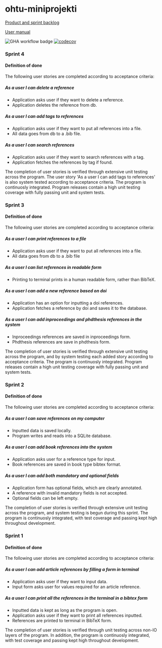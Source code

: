 # ohtu-miniprojekti

[Product and sprint backlog](https://docs.google.com/spreadsheets/d/1uLXQf_AoPL6ly2yu5XrqHldBCUcM7QaakHexxE-Yq5s/edit#gid=0)

[User manual](https://github.com/helinal/ohtu-miniprojekti/blob/main/documentation/user_manual.md)

![GHA workflow badge](https://github.com/helinal/ohtu-miniprojekti/workflows/CI/badge.svg)
[![codecov](https://codecov.io/gh/helinal/ohtu-miniprojekti/graph/badge.svg?token=71GPV9BTFQ)](https://codecov.io/gh/helinal/ohtu-miniprojekti)

### Sprint 4

#### Definition of done

The following user stories are completed according to acceptance criteria:

##### As a user I can delete a reference
 - Application asks user if they want to delete a reference.
 - Application deletes the reference from db.

##### As a user I can add tags to references
 - Application asks user if they want to put all references into a file.
 - All data goes from db to a .bib file.

##### As a user I can search references
 - Application asks user if they want to search references with a tag.
 - Application fetches the references by tag if found.


The completion of user stories is verified through extensive unit testing across the program. The user story 'As a user I can add tags to references' is also system tested according to acceptance criteria.
The program is continuosly integrated. Program releases contain a high unit testing coverage with fully passing unit and system tests.

### Sprint 3

#### Definition of done

The following user stories are completed according to acceptance criteria:

##### As a user I can print references to a file
 - Application asks user if they want to put all references into a file.
 - All data goes from db to a .bib file

##### As a user I can list references in readable form
 - Printing to terminal prints in a human readable form, rather than BibTeX.

##### As a user I can add a new reference based on doi
 - Application has an option for inputting a doi references.
 - Application fetches a reference by doi and saves it to the database.

##### As a user I can add inproceedings and phdthesis references in the system
 - Inproceedings references are saved in inproceedings form.
 - Phdthesis references are save in phdthesis form.


The completion of user stories is verified through extensive unit testing across the program, and by system testing each added story according to acceptance criteria.
The program is continuosly integrated. Program releases contain a high unit testing coverage with fully passing unit and system tests.


### Sprint 2

#### Definition of done

The following user stories are completed according to acceptance criteria:

##### As a user I can save references on my computer
 - Inputted data is saved locally.
 - Program writes and reads into a SQLite database.

##### As a user I can add book references into the system
 - Application asks user for a reference type for input.
 - Book references are saved in book type bibtex format.

##### As a user I can add both mandatory and optional fields
 - Application form has optional fields, which are clearly annotated.
 - A reference with invalid mandatory fields is not accepted.
 - Optional fields can be left empty.

The completion of user stories is verified through extensive unit testing across the program, and system testing is begun during this sprint.
The program is continuosly integrated, with test coverage and passing kept high throughout development.



### Sprint 1

#### Definition of done

The following user stories are completed according to acceptance criteria:

##### As a user I can add article references by filling a form in terminal
 - Application asks user if they want to input data.
 - Input form asks user for values required for an article reference.

##### As a user I can print all the references in the terminal in a bibtex form
 - Inputted data is kept as long as the program is open.
 - Application asks user if they want to print all references inputted.
 - References are printed to terminal in BibTeX form.

The completion of user stories is verified through unit testing across non-IO layers of the program.
In addition, the program is continuosly integrated, with test coverage and passing kept high throughout development.


